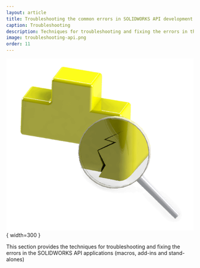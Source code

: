 ```yaml
---
layout: article
title: Troubleshooting the common errors in SOLIDWORKS API development
caption: Troubleshooting
description: Techniques for troubleshooting and fixing the errors in the SOLIDWORKS API applications (macros, add-ins and stand-alones)
image: troubleshooting-api.png
order: 11
---
```

![Troubleshooting applications developed using SOLIDWORKS API](troubleshooting-api.png){ width=300 }

This section provides the techniques for troubleshooting and fixing the errors in the SOLIDWORKS API applications (macros, add-ins and stand-alones)
